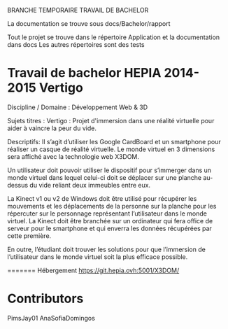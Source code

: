 BRANCHE TEMPORAIRE TRAVAIL DE BACHELOR

La documentation se trouve sous docs/Bachelor/rapport

Tout le projet se trouve dans le répertoire Application et la documentation dans docs
Les autres répertoires sont des tests

Travail de bachelor HEPIA 2014-2015
Vertigo
=======

Discipline / Domaine : Développement Web & 3D

Sujets titres : Vertigo : Projet d'immersion dans une réalité virtuelle pour aider à vaincre la peur du vide.

Descriptifs: 
Il s’agit d’utiliser les Google CardBoard et un smartphone pour réaliser un casque de réalité virtuelle. Le monde virtuel en 3 dimensions sera affiché avec la technologie web X3DOM.

Un utilisateur doit pouvoir utiliser le dispositif pour s’immerger dans un monde virtuel dans lequel celui-ci doit se déplacer sur une planche au-dessus du vide reliant deux immeubles entre eux.

La Kinect v1 ou v2 de Windows doit être utilisé pour récupérer les mouvements et les déplacements de la personne sur la planche pour les répercuter sur le personnage représentant l’utilisateur dans le monde virtuel. La Kinect doit être branchée sur un ordinateur qui fera office de serveur pour le smartphone et qui enverra les données récupérées par cette première.

En outre, l’étudiant doit trouver les solutions pour que l’immersion de l’utilisateur dans le monde virtuel soit la plus efficace possible.

=======
Hébergement 
https://git.hepia.ovh:5001/X3DOM/

Contributors
=======

PimsJay01
AnaSofiaDomingos

